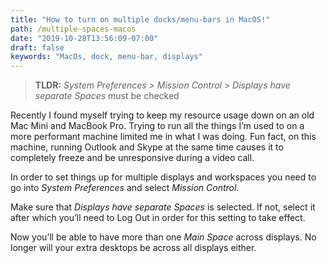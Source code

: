 ```yaml
---
title: "How to turn on multiple docks/menu-bars in MacOS!"
path: /multiple-spaces-macos
date: "2019-10-28T13:56:09-07:00"
draft: false
keywords: "MacOs, dock, menu-bar, displays"
---
```


> **TLDR:**
> *System Preferences* > *Mission Control* > *Displays have separate Spaces* must be checked

Recently I found myself trying to keep my resource usage down on an old Mac Mini and MacBook Pro. Trying to run all the things I’m used to on a more performant machine limited me in what I was doing. Fun fact, on this machine, running Outlook and Skype at the same time causes it to completely freeze and be unresponsive during a video call.

In order to set things up for multiple displays and workspaces you need to go into *System Preferences* and select *Mission Control*.

Make sure that *Displays have separate Spaces* is selected. If not, select it after which you’ll need to Log Out in order for this setting to take effect.

Now you’ll be able to have more than one *Main Space* across displays. No longer will your extra desktops be across all displays either.
